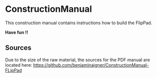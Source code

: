 # ConstructionManual

This construction manual contains instructions how to build the FlipPad.

**Have fun !!**

## Sources

Due to the size of the raw material, the sources for the PDF manual are located here: https://github.com/benjaminaigner/ConstructionManual-FLipPad


